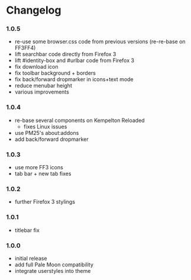 # Changelog

### 1.0.5
- re-use some browser.css code from previous versions (re-re-base on FF3FF4)
- lift searchbar code directly from Firefox 3
- lift #identity-box and #urlbar code from Firefox 3
- fix download icon
- fix toolbar background + borders
- fix back/forward dropmarker in icons+text mode
- reduce menubar height
- various improvements

### 1.0.4
- re-base several components on Kempelton Reloaded
  - fixes Linux issues
- use PM25's about:addons
- add back/forward dropmarker

### 1.0.3
- use more FF3 icons
- tab bar + new tab fixes

### 1.0.2
- further Firefox 3 stylings

### 1.0.1
- titlebar fix

### 1.0.0
- initial release
- add full Pale Moon compatibility
- integrate userstyles into theme